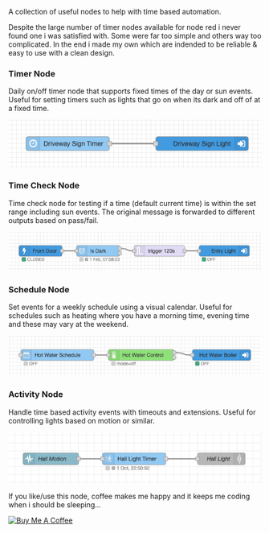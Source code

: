A collection of useful nodes to help with time based automation.  

Despite the large number of timer nodes available for node red i never found one i was satisfied with.  Some were far too simple and others way too complicated.  In the end i made my own which are indended to be reliable & easy to use with a clean design.

### Timer Node
Daily on/off timer node that supports fixed times of the day or sun events.  Useful for setting timers such as lights that go on when its dark and off of at a fixed time.

![example usage](docs/images/timer.png)

### Time Check Node
Time check node for testing if a time (default current time) is within the set range including sun events. The original message is forwarded to different outputs based on pass/fail.

![example usage](docs/images/time-check.png)

### Schedule Node
Set events for a weekly schedule using a visual calendar.  Useful for schedules such as heating where you have a morning time, evening time and these may vary at the weekend.

![example usage](docs/images/schedule.png)

### Activity Node
Handle time based activity events with timeouts and extensions.  Useful for controlling lights based on motion
or similar.

![example usage](docs/images/activity.png)

If you like/use this node, coffee makes me happy and it keeps me coding when i should be sleeping...

<a href="https://www.buymeacoffee.com/thingzi" target="_blank"><img src="https://cdn.buymeacoffee.com/buttons/v2/default-yellow.png" alt="Buy Me A Coffee" style="height: 50px !important;width: 200px !important;" ></a>
